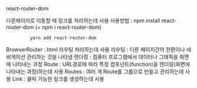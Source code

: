 react-router-dom

다른페이지로 이동할 때 링크를 처리하는데 사용
    사용방법 : npm install react-router-dom
             (= npm i react-router-dom)
             
             yarn add react-router-dom

BrowserRouter : html 라우팅 처리하는데 사용
    라우팅 : 다른 페이지간의 전환이나 네비게이션 관리하는 것을 나타냄
    렌더링 : 컴퓨터 프로그램에서 데이터나 그래픽을 화면에 나타내는 과정
    Route : URL경로에 따라 특정 컴포넌트(function)을 렌더링(화면에 나타내는 과정)하는데 사용
    Routes : 여러 개 Route를 그룹으로 만들고 관리하는데 사용
    Link : 클릭 가능한 링크를 생성하는데 사용
